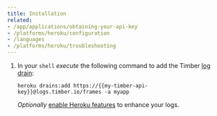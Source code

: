 ```yaml
---
title: Installation
related:
- /app/applications/obtaining-your-api-key
- /platforms/heroku/configuration
- /languages
- /platforms/heroku/troubleshooting
---
```

1. In your `shell` *execute* the following command to add the Timber [log drain](https://devcenter.heroku.com/articles/log-drains):

    ```shell
    heroku drains:add https://{{my-timber-api-key}}@logs.timber.io/frames -a myapp
    ```

    *Optionally* [enable Heroku features](/platforms/heroku/configuration) to enhance your logs.